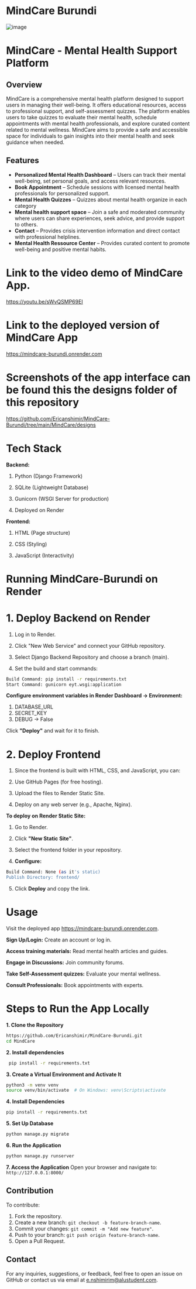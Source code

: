 # MindCare Burundi

![image](https://github.com/user-attachments/assets/3185023a-261d-44c0-a634-da654600586d)


# MindCare - Mental Health Support Platform

## Overview
MindCare is a comprehensive mental health platform designed to support users in managing their well-being. It offers educational resources, access to professional support, and self-assessment quizzes. The platform enables users to take quizzes to evaluate their mental health, schedule appointments with mental health professionals, and explore curated content related to mental wellness. MindCare aims to provide a safe and accessible space for individuals to gain insights into their mental health and seek guidance when needed.

## Features
- **Personalized Mental Health Dashboard** – Users can track their mental well-being, set personal goals, and access relevant resources.
- **Book Appointment** – Schedule sessions with licensed mental health professionals for personalized support.
- **Mental Health Quizzes** – Quizzes about mental health organize in each category
- **Mental health support space** – Join a safe and moderated community where users can share experiences, seek advice, and provide support to others.
- **Contact** – Provides crisis intervention information and direct contact with professional helplines.
- **Mental Health Ressource Center** – Provides curated content to promote well-being and positive mental habits.
  
# Link to the video demo of MindCare App.

https://youtu.be/sWvQSMP69EI

# Link to the deployed version of MindCare App

https://mindcare-burundi.onrender.com

# Screenshots of the app interface can be found this the **designs folder** of this repository

https://github.com/Ericanshimir/MindCare-Burundi/tree/main/MindCare/designs

# Tech Stack

**Backend:**

1. Python (Django Framework)

2. SQLite (Lightweight Database)

3. Gunicorn (WSGI Server for production)

4. Deployed on Render

**Frontend:**

1. HTML (Page structure)

2. CSS (Styling)

3. JavaScript (Interactivity)

# Running MindCare-Burundi on Render

# 1. Deploy Backend on Render

1. Log in to Render.

2. Click "New Web Service" and connect your GitHub repository.

3. Select Django Backend Repository and choose a branch (main).

4. Set the build and start commands:
```bash
Build Command: pip install -r requirements.txt
Start Command: gunicorn eyt.wsgi:application
```
**Configure environment variables in Render Dashboard → Environment:**

1. DATABASE_URL
2. SECRET_KEY
3. DEBUG → False

Click **"Deploy"** and wait for it to finish.

# 2. Deploy Frontend

1. Since the frontend is built with HTML, CSS, and JavaScript, you can:

2. Use GitHub Pages (for free hosting).

3. Upload the files to Render Static Site.

4. Deploy on any web server (e.g., Apache, Nginx).

**To deploy on Render Static Site:**

1. Go to Render.

2. Click **"New Static Site"**.

3. Select the frontend folder in your repository.

4. **Configure:**
```bash
Build Command: None (as it's static)
Publish Directory: frontend/
```
5. Click **Deploy** and copy the link.

# Usage

Visit the deployed app https://mindcare-burundi.onrender.com.

**Sign Up/Login:** Create an account or log in.

**Access training materials:** Read mental health articles and guides.

**Engage in Discussions:** Join community forums.

**Take Self-Assessment quizzes:** Evaluate your mental wellness.

**Consult Professionals:** Book appointments with experts.


# Steps to Run the App Locally

**1. Clone the Repository**
   ```sh
   https://github.com/Ericanshimir/MindCare-Burundi.git
   cd MindCare
   ```
**2. Install dependencies**
```bash
 pip install -r requirements.txt
```
**3. Create a Virtual Environment and Activate It**
   ```sh
   python3 -m venv venv
   source venv/bin/activate  # On Windows: venv\Scripts\activate
   ```
**4. Install Dependencies**
   ```sh
   pip install -r requirements.txt
   ```
**5. Set Up Database**
   ```sh
  python manage.py migrate
   ```
**6. Run the Application**
   ```sh
  python manage.py runserver
   ```
**7. Access the Application**
   Open your browser and navigate to: `http://127.0.0.1:8000/`
    
## Contribution
To contribute:
1. Fork the repository.
2. Create a new branch: `git checkout -b feature-branch-name`.
3. Commit your changes: `git commit -m "Add new feature"`.
4. Push to your branch: `git push origin feature-branch-name`.
5. Open a Pull Request.

## Contact
For any inquiries, suggestions, or feedback, feel free to open an issue on GitHub or contact us via email at e.nshimirim@alustudent.com.
